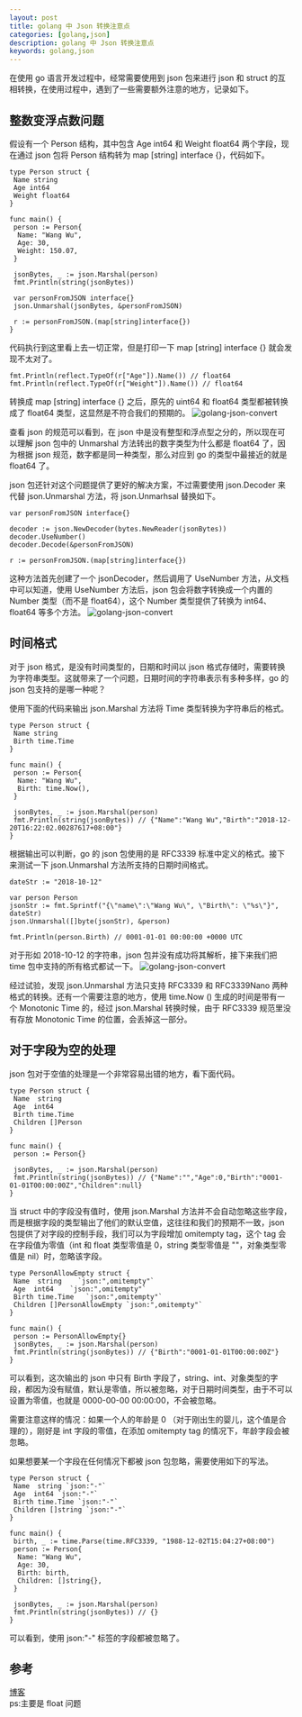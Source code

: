 ```yaml
---
layout: post
title: golang 中 Json 转换注意点
categories: [golang,json]
description: golang 中 Json 转换注意点
keywords: golang,json
---
```

在使用 go 语言开发过程中，经常需要使用到 json 包来进行 json 和 struct 的互相转换，在使用过程中，遇到了一些需要额外注意的地方，记录如下。

## 整数变浮点数问题
假设有一个 Person 结构，其中包含 Age int64 和 Weight float64 两个字段，现在通过 json 包将 Person 结构转为 map [string] interface {}，代码如下。
``` golang
type Person struct {
 Name string
 Age int64
 Weight float64
}
 
func main() {
 person := Person{
  Name: "Wang Wu",
  Age: 30,
  Weight: 150.07,
 }
 
 jsonBytes, _ := json.Marshal(person)
 fmt.Println(string(jsonBytes))
 
 var personFromJSON interface{}
 json.Unmarshal(jsonBytes, &personFromJSON)
 
 r := personFromJSON.(map[string]interface{})
}
```
代码执行到这里看上去一切正常，但是打印一下 map [string] interface {} 就会发现不太对了。
``` golang
fmt.Println(reflect.TypeOf(r["Age"]).Name()) // float64
fmt.Println(reflect.TypeOf(r["Weight"]).Name()) // float64
```

转换成 map [string] interface {} 之后，原先的 uint64 和 float64 类型都被转换成了 float64 类型，这显然是不符合我们的预期的。
![golang-json-convert](https://cdn.jsdelivr.net/gh/Lewinz/lewinz.github.io@master/images/posts/golang_json_1.png)

查看 json 的规范可以看到，在 json 中是没有整型和浮点型之分的，所以现在可以理解 json 包中的 Unmarshal 方法转出的数字类型为什么都是 float64 了，因为根据 json 规范，数字都是同一种类型，那么对应到 go 的类型中最接近的就是 float64 了。

json 包还针对这个问题提供了更好的解决方案，不过需要使用 json.Decoder 来代替 json.Unmarshal 方法，将 json.Unmarhsal 替换如下。
``` golang
var personFromJSON interface{}
 
decoder := json.NewDecoder(bytes.NewReader(jsonBytes))
decoder.UseNumber()
decoder.Decode(&personFromJSON)
 
r := personFromJSON.(map[string]interface{})
```
这种方法首先创建了一个 jsonDecoder，然后调用了 UseNumber 方法，从文档中可以知道，使用 UseNumber 方法后，json 包会将数字转换成一个内置的 Number 类型（而不是 float64），这个 Number 类型提供了转换为 int64、float64 等多个方法。
![golang-json-convert](https://cdn.jsdelivr.net/gh/Lewinz/lewinz.github.io@master/images/posts/golang_json_2.png)

## 时间格式

对于 json 格式，是没有时间类型的，日期和时间以 json 格式存储时，需要转换为字符串类型。这就带来了一个问题，日期时间的字符串表示有多种多样，go 的 json 包支持的是哪一种呢？

使用下面的代码来输出 json.Marshal 方法将 Time 类型转换为字符串后的格式。
``` golang
type Person struct {
 Name string
 Birth time.Time
}
 
func main() {
 person := Person{
  Name: "Wang Wu",
  Birth: time.Now(),
 }
 
 jsonBytes, _ := json.Marshal(person)
 fmt.Println(string(jsonBytes)) // {"Name":"Wang Wu","Birth":"2018-12-20T16:22:02.00287617+08:00"}
}
```

根据输出可以判断，go 的 json 包使用的是 RFC3339 标准中定义的格式。接下来测试一下 json.Unmarshal 方法所支持的日期时间格式。
``` golang
dateStr := "2018-10-12"
 
var person Person
jsonStr := fmt.Sprintf("{\"name\":\"Wang Wu\", \"Birth\": \"%s\"}", dateStr)
json.Unmarshal([]byte(jsonStr), &person)
 
fmt.Println(person.Birth) // 0001-01-01 00:00:00 +0000 UTC
```
对于形如 2018-10-12 的字符串，json 包并没有成功将其解析，接下来我们把 time 包中支持的所有格式都试一下。
![golang-json-convert](https://cdn.jsdelivr.net/gh/Lewinz/lewinz.github.io@master/images/posts/golang_json_3.png)

经过试验，发现 json.Unmarshal 方法只支持 RFC3339 和 RFC3339Nano 两种格式的转换。还有一个需要注意的地方，使用 time.Now () 生成的时间是带有一个 Monotonic Time 的，经过 json.Marshal 转换时候，由于 RFC3339 规范里没有存放 Monotonic Time 的位置，会丢掉这一部分。

## 对于字段为空的处理
json 包对于空值的处理是一个非常容易出错的地方，看下面代码。
``` golang
type Person struct {
 Name  string
 Age  int64
 Birth time.Time
 Children []Person
}
 
func main() {
 person := Person{}
 
 jsonBytes, _ := json.Marshal(person)
 fmt.Println(string(jsonBytes)) // {"Name":"","Age":0,"Birth":"0001-01-01T00:00:00Z","Children":null}
}
```
当 struct 中的字段没有值时，使用 json.Marshal 方法并不会自动忽略这些字段，而是根据字段的类型输出了他们的默认空值，这往往和我们的预期不一致，json 包提供了对字段的控制手段，我们可以为字段增加 omitempty tag，这个 tag 会在字段值为零值（int 和 float 类型零值是 0，string 类型零值是 ""，对象类型零值是 nil）时，忽略该字段。
``` golang
type PersonAllowEmpty struct {
 Name  string    `json:",omitempty"`
 Age  int64    `json:",omitempty"`
 Birth time.Time   `json:",omitempty"`
 Children []PersonAllowEmpty `json:",omitempty"`
}
 
func main() {
 person := PersonAllowEmpty{}
 jsonBytes, _ := json.Marshal(person)
 fmt.Println(string(jsonBytes)) // {"Birth":"0001-01-01T00:00:00Z"}
}
```
可以看到，这次输出的 json 中只有 Birth 字段了，string、int、对象类型的字段，都因为没有赋值，默认是零值，所以被忽略，对于日期时间类型，由于不可以设置为零值，也就是 0000-00-00 00:00:00，不会被忽略。

需要注意这样的情况：如果一个人的年龄是 0 （对于刚出生的婴儿，这个值是合理的），刚好是 int 字段的零值，在添加 omitempty tag 的情况下，年龄字段会被忽略。

如果想要某一个字段在任何情况下都被 json 包忽略，需要使用如下的写法。
``` golang
type Person struct {
 Name  string `json:"-"`
 Age  int64 `json:"-"`
 Birth time.Time `json:"-"`
 Children []string `json:"-"`
}
 
func main() {
 birth, _ := time.Parse(time.RFC3339, "1988-12-02T15:04:27+08:00")
 person := Person{
  Name: "Wang Wu",
  Age: 30,
  Birth: birth,
  Children: []string{},
 }
 
 jsonBytes, _ := json.Marshal(person)
 fmt.Println(string(jsonBytes)) // {}
}
```
可以看到，使用 json:"-" 标签的字段都被忽略了。

## 参考
[博客](https://www.jb51.net/article/153337.htm)  
ps:主要是 float 问题